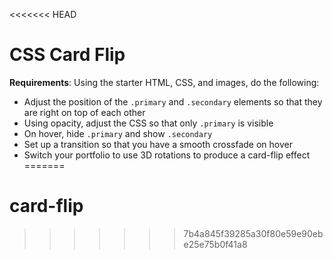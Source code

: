 <<<<<<< HEAD
# CSS Card Flip

**Requirements**: Using the starter HTML, CSS, and images, do the following:

 - Adjust the position of the  `.primary` and `.secondary` elements so that they are right on top of each other
 - Using opacity, adjust the CSS so that only `.primary` is visible
 - On hover, hide `.primary` and show `.secondary`
 - Set up a transition so that you have a smooth crossfade on hover
 - Switch your portfolio to use 3D rotations to produce a card-flip effect
=======
# card-flip
>>>>>>> 7b4a845f39285a30f80e59e90ebe25e75b0f41a8
